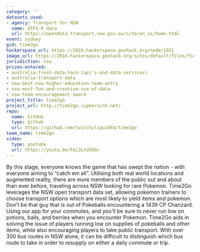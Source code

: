 ```yaml
---
category: ''
datasets_used:
- agency: Transport for NSW
  name: GTFS-R data
  url: https://opendata.transport.nsw.gov.au/site/en_us/home.html
event: sydney
gid: time2go
hackerspace_url: https://2016.hackerspace.govhack.org/node/1921
image_url: https://2016.hackerspace.govhack.org/sites/default/files/field/image/Screen%20Shot%202016-07-31%20at%203.46.07%20PM.png
jurisdiction: nsw
prizes-entered:
- australia-fresh-data-hack-(api’s-and-data-services)
- australia-transport-data
- nsw-best-nsw-higher-education-team-entry
- nsw-most-fun-and-creative-use-of-data
- nsw-team-encouragement-award
project_title: time2go
project_url: http://time2go.ciphersink.net/
repo:
  name: GitHub
  type: github
  url: https://github.com/twitchyliquid64/time2go
team_name: time2go
video:
  type: youtube
  url: https://youtu.be/FAi3Ltd59Gc
---
```


By this stage, everyone knows the game that has swept the nation - with everyone aiming to “catch em all”. Utilising both real world locations and augmented reality, there are more members of the public out and about than ever before, traveling across NSW looking for rare Pokemon. 
Time2Go leverages the NSW open transport data set, allowing pokemon trainers to choose transport options which are most likely to yield items and pokemon. Don’t be that guy that is out of Pokeballs encountering a 1439 CP Charizard. Using our app for your commutes, and you’ll be sure to never run low on potions, balls, and berries when you encounter Pokemon.
Time2Go aids in solving the issue of players running low on supplies of pokeballs and other items, while also encouraging players to take public transport. With over 300 bus routes in NSW alone, it can be difficult to distinguish which bus route to take in order to resupply on either a daily commute or trip.